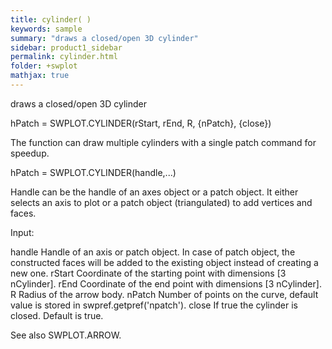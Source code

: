 ```yaml
---
title: cylinder( )
keywords: sample
summary: "draws a closed/open 3D cylinder"
sidebar: product1_sidebar
permalink: cylinder.html
folder: +swplot
mathjax: true
---
```

  draws a closed/open 3D cylinder
 
  hPatch = SWPLOT.CYLINDER(rStart, rEnd, R, {nPatch}, {close})
 
  The function can draw multiple cylinders with a single patch command for
  speedup.
 
  hPatch = SWPLOT.CYLINDER(handle,...)
 
  Handle can be the handle of an axes object or a patch object. It either
  selects an axis to plot or a patch object (triangulated) to add vertices
  and faces.
 
  Input:
 
  handle    Handle of an axis or patch object. In case of patch object, the
            constructed faces will be added to the existing object instead
            of creating a new one.
  rStart    Coordinate of the starting point with dimensions [3 nCylinder].
  rEnd      Coordinate of the end point with dimensions [3 nCylinder].
  R         Radius of the arrow body.
  nPatch    Number of points on the curve, default value is stored in
            swpref.getpref('npatch').
  close     If true the cylinder is closed. Default is true.
 
  See also SWPLOT.ARROW.
 
